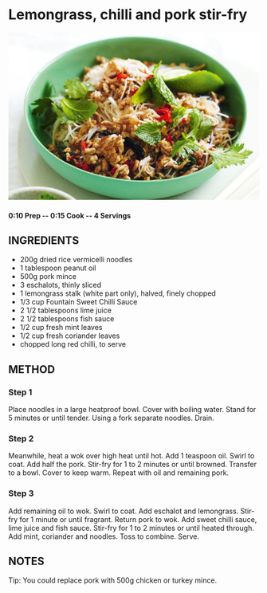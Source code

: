 # Lemongrass, chilli and pork stir-fry
![](https://raw.githubusercontent.com/fuzzwah/recipes/master/pics/Lemongrass,_chilli_and_pork_stir-fry.jpg)
#### 0:10 Prep -- 0:15 Cook -- 4 Servings
## INGREDIENTS
* 200g dried rice vermicelli noodles
* 1 tablespoon peanut oil
* 500g pork mince
* 3 eschalots, thinly sliced
* 1 lemongrass stalk (white part only), halved, finely chopped
* 1/3 cup Fountain Sweet Chilli Sauce
* 2 1/2 tablespoons lime juice
* 2 1/2 tablespoons fish sauce
* 1/2 cup fresh mint leaves
* 1/2 cup fresh coriander leaves
* chopped long red chilli, to serve
## METHOD
### Step 1
Place noodles in a large heatproof bowl. Cover with boiling water. Stand for 5 minutes or until tender. Using a fork separate noodles. Drain.
### Step 2
Meanwhile, heat a wok over high heat until hot. Add 1 teaspoon oil. Swirl to coat. Add half the pork. Stir-fry for 1 to 2 minutes or until browned. Transfer to a bowl. Cover to keep warm. Repeat with oil and remaining pork.
### Step 3
Add remaining oil to wok. Swirl to coat. Add eschalot and lemongrass. Stir-fry for 1 minute or until fragrant. Return pork to wok. Add sweet chilli sauce, lime juice and fish sauce. Stir-fry for 1 to 2 minutes or until heated through. Add mint, coriander and noodles. Toss to combine. Serve.
## NOTES
Tip: You could replace pork with 500g chicken or turkey mince.
